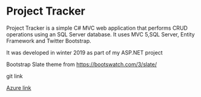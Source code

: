 <h1>Project Tracker</h1>

<p>Project Tracker is a simple C# MVC web application that performs CRUD operations using an SQL Server database.
It uses MVC 5,SQL Server, Entity Framework and Twitter Bootstrap.</p>

<p>It was developed in winter 2019 as part of my ASP.NET project</p>
<p>Bootstrap Slate theme from <a href="https://bootswatch.com/3/slate/">https://bootswatch.com/3/slate/</a></p>

<p> git link <a href ="https://github.com/sheethalsebastian2017/ProjectTracker/tree/master/ProjectTracker/ "</a></p>
<p> Azure link <a href ="https://projectreview.azurewebsites.net/"</a></p>